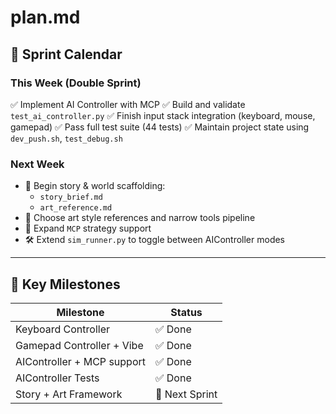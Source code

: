 # plan.md

## 📆 Sprint Calendar

### This Week (Double Sprint)
✅ Implement AI Controller with MCP
✅ Build and validate `test_ai_controller.py`
✅ Finish input stack integration (keyboard, mouse, gamepad)
✅ Pass full test suite (44 tests)
✅ Maintain project state using `dev_push.sh`, `test_debug.sh`

### Next Week
- 🧠 Begin story & world scaffolding:
  - `story_brief.md`
  - `art_reference.md`
- 🎨 Choose art style references and narrow tools pipeline
- 🧪 Expand `MCP` strategy support
- 🛠 Extend `sim_runner.py` to toggle between AIController modes

---

## 📌 Key Milestones

| Milestone                     | Status  |
|------------------------------|----------|
| Keyboard Controller          | ✅ Done |
| Gamepad Controller + Vibe    | ✅ Done |
| AIController + MCP support   | ✅ Done |
| AIController Tests           | ✅ Done |
| Story + Art Framework        | 🚧 Next Sprint |